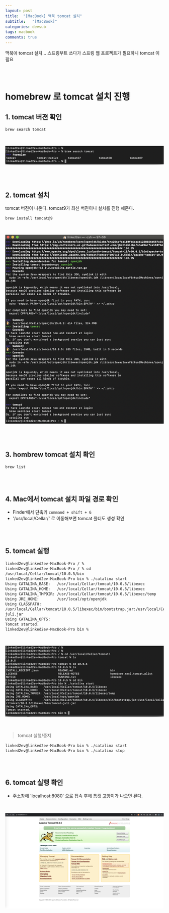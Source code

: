 ```yaml
---
layout: post
title:  "[MacBook] 맥북 tomcat 설치"
subtitle:   "[MacBook]"
categories: devsub
tags: macbook
comments: true
---
```


맥북에 tomcat 설치... 스프링부트 쓰다가 스프링 웹 프로젝트가 필요하니 tomcat 이 필요

<br><br> 


# homebrew 로 tomcat 설치 진행

## 1. tomcat 버젼 확인

```
brew search tomcat
```

<br>

[![install_tomcat_for_mac_01](/assets/img/2021/install_tomcat_for_mac_01.png)]()

<br><br>


## 2. tomcat 설치

tomcat 버젼이 나온다. tomcat9가 최신 버젼이니 설치를 진행 해준다.

```
brew install tomcat@9
```

<br>

[![install_tomcat_for_mac_02](/assets/img/2021/install_tomcat_for_mac_02.png)]()

<br><br>



## 3. hombrew tomcat 설치 확인

```
brew list
```

<br><br>


## 4. Mac에서 tomcat 설치 파일 경로 확인

- Finder에서 단축키 `command + shift + G`
- '/usr/local/Cellar/' 로 이동해보면 tomcat 폴더도 생성 확인

<br><br>


## 5. tomcat 실행

```
linked2ev@linked2ev-MacBook-Pro / % 
linked2ev@linked2ev-MacBook-Pro / % cd /usr/local/Cellar/tomcat/10.0.5/bin
linked2ev@linked2ev-MacBook-Pro bin % ./catalina start
Using CATALINA_BASE:   /usr/local/Cellar/tomcat/10.0.5/libexec
Using CATALINA_HOME:   /usr/local/Cellar/tomcat/10.0.5/libexec
Using CATALINA_TMPDIR: /usr/local/Cellar/tomcat/10.0.5/libexec/temp
Using JRE_HOME:        /usr/local/opt/openjdk
Using CLASSPATH:       /usr/local/Cellar/tomcat/10.0.5/libexec/bin/bootstrap.jar:/usr/local/Cellar/tomcat/10.0.5/libexec/bin/tomcat-juli.jar
Using CATALINA_OPTS:   
Tomcat started.
linked2ev@linked2ev-MacBook-Pro bin % 
```

<br>

[![install_tomcat_for_mac_03](/assets/img/2021/install_tomcat_for_mac_03.png)]()

<br>

> tomcat 실행/중지

```
linked2ev@linked2ev-MacBook-Pro bin % ./catalina start
linked2ev@linked2ev-MacBook-Pro bin % ./catalina stop
```


<br><br>


## 6. tomcat 실행 확인

- 주소창에 'localhost:8080' 으로 접속 후에 톰캣 고양이가 나오면 된다.

<br>

[![install_tomcat_for_mac_04](/assets/img/2021/install_tomcat_for_mac_04.png)]()

